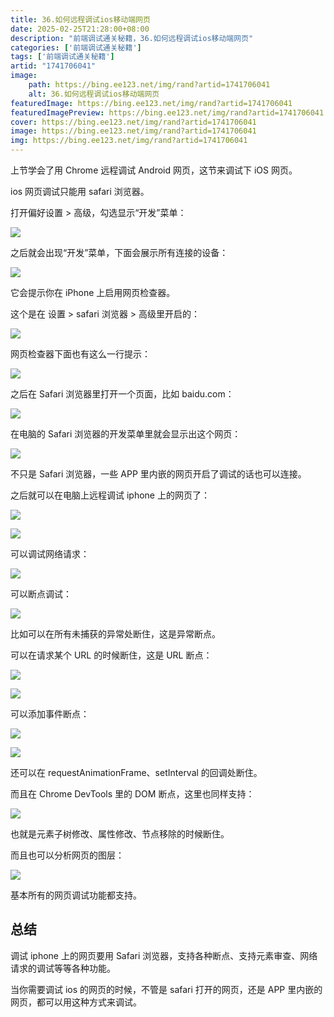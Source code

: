 ```yaml
---
title: 36.如何远程调试ios移动端网页
date: 2025-02-25T21:28:00+08:00
description: "前端调试通关秘籍，36.如何远程调试ios移动端网页"
categories: ['前端调试通关秘籍']
tags: ['前端调试通关秘籍']
artid: "1741706041"
image:
    path: https://bing.ee123.net/img/rand?artid=1741706041
    alt: 36.如何远程调试ios移动端网页
featuredImage: https://bing.ee123.net/img/rand?artid=1741706041
featuredImagePreview: https://bing.ee123.net/img/rand?artid=1741706041
cover: https://bing.ee123.net/img/rand?artid=1741706041
image: https://bing.ee123.net/img/rand?artid=1741706041
img: https://bing.ee123.net/img/rand?artid=1741706041
---
```


上节学会了用 Chrome 远程调试 Android 网页，这节来调试下 iOS 网页。

ios 网页调试只能用 safari 浏览器。

打开偏好设置 > 高级，勾选显示“开发”菜单：

![](https://p3-juejin.byteimg.com/tos-cn-i-k3u1fbpfcp/680d81d5342d4438bdf197815e017fd4~tplv-k3u1fbpfcp-watermark.image?)

之后就会出现“开发”菜单，下面会展示所有连接的设备：

![](https://p3-juejin.byteimg.com/tos-cn-i-k3u1fbpfcp/a2308dc22c55472fa24dc7815d7c6efb~tplv-k3u1fbpfcp-watermark.image?)

它会提示你在 iPhone 上启用网页检查器。

这个是在 设置 > safari 浏览器 > 高级里开启的：

![](https://p6-juejin.byteimg.com/tos-cn-i-k3u1fbpfcp/8a5dc23b739f4876a244a6414b5025c8~tplv-k3u1fbpfcp-watermark.image?)

网页检查器下面也有这么一行提示：

![](https://p9-juejin.byteimg.com/tos-cn-i-k3u1fbpfcp/12fe302f9dae4ff1a48649fba31d60ff~tplv-k3u1fbpfcp-watermark.image?)

之后在 Safari 浏览器里打开一个页面，比如 baidu.com：

![](https://p6-juejin.byteimg.com/tos-cn-i-k3u1fbpfcp/f0bc41ff738a4cf0939d74e9a67a29e2~tplv-k3u1fbpfcp-watermark.image?)

在电脑的 Safari 浏览器的开发菜单里就会显示出这个网页：

![](https://p3-juejin.byteimg.com/tos-cn-i-k3u1fbpfcp/e2a49706ec5347d08ea31cacf7ad64b4~tplv-k3u1fbpfcp-watermark.image?)

不只是 Safari 浏览器，一些 APP 里内嵌的网页开启了调试的话也可以连接。

之后就可以在电脑上远程调试 iphone 上的网页了：

![](https://p9-juejin.byteimg.com/tos-cn-i-k3u1fbpfcp/b5f0abd6d6384e488c75acc59ae261fc~tplv-k3u1fbpfcp-watermark.image?)

![](https://p6-juejin.byteimg.com/tos-cn-i-k3u1fbpfcp/bd64fd0e85524a1789577776bf585ff3~tplv-k3u1fbpfcp-watermark.image?)

可以调试网络请求：

![](https://p9-juejin.byteimg.com/tos-cn-i-k3u1fbpfcp/ae8d89757b6a44c7af251439d0b2a528~tplv-k3u1fbpfcp-watermark.image?)

可以断点调试：

![](https://p9-juejin.byteimg.com/tos-cn-i-k3u1fbpfcp/3032a6c7a01e4982a8bea6a6621d7fa2~tplv-k3u1fbpfcp-watermark.image?)

比如可以在所有未捕获的异常处断住，这是异常断点。

可以在请求某个 URL 的时候断住，这是 URL 断点：

![](https://p6-juejin.byteimg.com/tos-cn-i-k3u1fbpfcp/d4e2fedfd34849519987db89cc950acd~tplv-k3u1fbpfcp-watermark.image?)

![](https://p9-juejin.byteimg.com/tos-cn-i-k3u1fbpfcp/f636564bdb684f338dba6c719168e7cd~tplv-k3u1fbpfcp-watermark.image?)

可以添加事件断点：

![](https://p9-juejin.byteimg.com/tos-cn-i-k3u1fbpfcp/d42dd08935964a1285adbef861b3ccef~tplv-k3u1fbpfcp-watermark.image?)

![](https://p9-juejin.byteimg.com/tos-cn-i-k3u1fbpfcp/df5aff8a0c864d5a8d9f0fd73225adc0~tplv-k3u1fbpfcp-watermark.image?)

还可以在 requestAnimationFrame、setInterval 的回调处断住。

而且在 Chrome DevTools 里的 DOM 断点，这里也同样支持：

![](https://p6-juejin.byteimg.com/tos-cn-i-k3u1fbpfcp/4ff9c1ec1f29480ca305ac7d7790e2da~tplv-k3u1fbpfcp-watermark.image?)

也就是元素子树修改、属性修改、节点移除的时候断住。

而且也可以分析网页的图层：

![](https://p3-juejin.byteimg.com/tos-cn-i-k3u1fbpfcp/42527bc908624aa688e15bee684106ae~tplv-k3u1fbpfcp-watermark.image?)

基本所有的网页调试功能都支持。

## 总结

调试 iphone 上的网页要用 Safari 浏览器，支持各种断点、支持元素审查、网络请求的调试等等各种功能。

当你需要调试 ios 的网页的时候，不管是 safari 打开的网页，还是 APP 里内嵌的网页，都可以用这种方式来调试。


